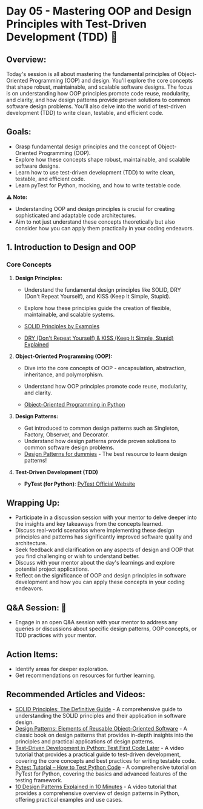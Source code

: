 # Day 05 - Mastering OOP and Design Principles with Test-Driven Development (TDD) 🎨

## Overview:
Today's session is all about mastering the fundamental principles of Object-Oriented Programming (OOP) and design. You'll explore the core concepts that shape robust, maintainable, and scalable software designs. The focus is on understanding how OOP principles promote code reuse, modularity, and clarity, and how design patterns provide proven solutions to common software design problems. You'll also delve into the world of test-driven development (TDD) to write clean, testable, and efficient code.

## **Goals:**

- Grasp fundamental design principles and the concept of Object-Oriented Programming (OOP).
- Explore how these concepts shape robust, maintainable, and scalable software designs.
- Learn how to use test-driven development (TDD) to write clean, testable, and efficient code.
- Learn pyTest for Python, mocking, and how to write testable code.

**⚠️ Note:**

- Understanding OOP and design principles is crucial for creating sophisticated and adaptable code architectures.
- Aim to not just understand these concepts theoretically but also consider how you can apply them practically in your coding endeavors.

## 1. Introduction to Design and OOP

### Core Concepts

1. **Design Principles:**

   - Understand the fundamental design principles like SOLID, DRY (Don't Repeat Yourself), and KISS (Keep It Simple, Stupid).
   - Explore how these principles guide the creation of flexible, maintainable, and scalable systems.

   - [SOLID Principles by Examples](https://github.com/heykarimoff/solid.python)
   - [DRY (Don't Repeat Yourself) & KISS (Keep It Simple, Stupid) Explained](https://github.com/webpro/programming-principles#kiss)

2. **Object-Oriented Programming (OOP):**

   - Dive into the core concepts of OOP - encapsulation, abstraction, inheritance, and polymorphism.
   - Understand how OOP principles promote code reuse, modularity, and clarity.

   - [Object-Oriented Programming in Python](https://github.com/Shikha-code36/Object-Oriented-Programming-OOPs-Python)
  
3. **Design Patterns:**

   - Get introduced to common design patterns such as Singleton, Factory, Observer, and Decorator.
   - Understand how design patterns provide proven solutions to common software design problems.
   - [Design Patterns for dummies](https://refactoring.guru/design-patterns/what-is-pattern) - The best resource to learn design patterns!

4. **Test-Driven Development (TDD)**
   - **PyTest (for Python)**: [PyTest Official Website](https://docs.pytest.org/en/latest/)

## Wrapping Up:
- Participate in a discussion session with your mentor to delve deeper into the insights and key takeaways from the concepts learned.
- Discuss real-world scenarios where implementing these design principles and patterns has significantly improved software quality and architecture.
- Seek feedback and clarification on any aspects of design and OOP that you find challenging or wish to understand better.
- Discuss with your mentor about the day's learnings and explore potential project applications. 
- Reflect on the significance of OOP and design principles in software development and how you can apply these concepts in your coding endeavors.

## **Q&A Session:** :raising_hand:
- Engage in an open Q&A session with your mentor to address any queries or discussions about specific design patterns, OOP concepts, or TDD practices with your mentor.

## Action Items:
- Identify areas for deeper exploration.
- Get recommendations on resources for further learning.

## Recommended Articles and Videos:
- [SOLID Principles: The Definitive Guide](https://www.digitalocean.com/community/conceptual_articles/s-o-l-i-d-the-first-five-principles-of-object-oriented-design) - A comprehensive guide to understanding the SOLID principles and their application in software design.
- [Design Patterns: Elements of Reusable Object-Oriented Software](https://refactoring.guru/design-patterns/book) - A classic book on design patterns that provides in-depth insights into the principles and practical applications of design patterns.
- [Test-Driven Development in Python: Test First Code Later](https://www.youtube.com/watch?v=Y6Q3ZWXIvms) - A video tutorial that provides a practical guide to test-driven development, covering the core concepts and best practices for writing testable code.
- [Pytest Tutorial – How to Test Python Code](https://www.youtube.com/watch?v=cHYq1MRoyI0) - A comprehensive tutorial on PyTest for Python, covering the basics and advanced features of the testing framework.
- [10 Design Patterns Explained in 10 Minutes](https://www.youtube.com/watch?v=tv-_1er1mWI) - A video tutorial that provides a comprehensive overview of design patterns in Python, offering practical examples and use cases.
